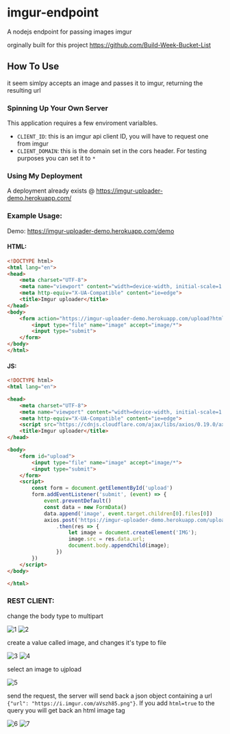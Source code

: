 # imgur-endpoint

A nodejs endpoint for passing images imgur

orginally built for this project https://github.com/Build-Week-Bucket-List

## How To Use

it seem simlpy accepts an image and passes it to imgur, returning the resulting url

### Spinning Up Your Own Server

This application requires a few enviroment varialbles. 
  * `CLIENT_ID`: this is an imgur api client ID, you will have to request one from imgur
  * `CLIENT_DOMAIN`: this is the domain set in the cors header. For testing purposes you can set it to `*`

### Using My Deployment

A deployment already exists @ https://imgur-uploader-demo.herokuapp.com/


### Example Usage:

Demo: https://imgur-uploader-demo.herokuapp.com/demo

#### HTML:



```html
<!DOCTYPE html>
<html lang="en">
<head>
    <meta charset="UTF-8">
    <meta name="viewport" content="width=device-width, initial-scale=1.0">
    <meta http-equiv="X-UA-Compatible" content="ie=edge">
    <title>Imgur uploader</title>
</head>
<body>
    <form action="https://imgur-uploader-demo.herokuapp.com/upload?html=true" method="POST" enctype="multipart/form-data">
        <input type="file" name="image" accept="image/*">
        <input type="submit">
    </form>
</body>
</html>
```

#### JS:

```html
<!DOCTYPE html>
<html lang="en">

<head>
    <meta charset="UTF-8">
    <meta name="viewport" content="width=device-width, initial-scale=1.0">
    <meta http-equiv="X-UA-Compatible" content="ie=edge">
    <script src="https://cdnjs.cloudflare.com/ajax/libs/axios/0.19.0/axios.min.js" ></script>
    <title>Imgur uploader</title>
</head>

<body>
    <form id="upload">
        <input type="file" name="image" accept="image/*">
        <input type="submit">
    </form>
    <script>
        const form = document.getElementById('upload')
        form.addEventListener('submit', (event) => {
            event.preventDefault()
            const data = new FormData()
            data.append('image', event.target.children[0].files[0])
            axios.post('https://imgur-uploader-demo.herokuapp.com/upload', data)
                .then(res => {
                    let image = document.createElement('IMG');
                    image.src = res.data.url;
                    document.body.appendChild(image);
                })
        })
    </script>
</body>

</html>
```

### REST CLIENT:

change the body type to multipart

![1](images/1.png)
![2](images/2.png)

create a value called image, and changes it's type to file

![3](images/3.png)
![4](images/4.png)

select an image to ujpload

![5](images/5.png)

send the request, the server will send back a json object containing a url `{"url": "https://i.imgur.com/aVszh85.png"}`. If you add `html=true` to the query you will get back an html image tag

![6](images/6.png)
![7](images/7.png)